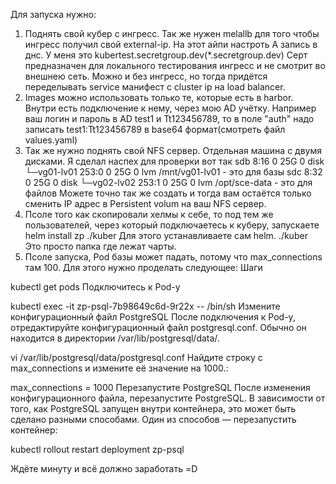 Для запуска нужно:
1. Поднять свой кубер с ингресс. Так же нужен melallb для того чтобы ингресс получил свой external-ip. На этот айпи настроть A запись в днс. 
У меня это kubertest.secretgroup.dev(*.secretgroup.dev)  Серт предназначен для локального тестирования ингресс и не смотрит во внешнею сеть.
Можно и без ингресс, но тогда придётся переделывать service манифест c cluster ip на  load balancer.
2. Images можно использовать только те, которые есть в harbor. Внутри есть подключение к нему, через мою AD учётку.
Например ваш логин и  пароль в AD test1 и Tt123456789, то в поле "auth" надо записать test1:Tt123456789 в base64 формат(смотреть файл values.yaml)
3. Так же нужно поднять свой NFS сервер. Отдельная машина с двумя дисками. Я сделал наспех для проверки вот так
sdb           8:16   0   25G  0 disk 
└─vg01-lv01 253:0    0   25G  0 lvm  /mnt/vg01-lv01     - это для базы
sdc           8:32   0   25G  0 disk 
└─vg02-lv02 253:1    0   25G  0 lvm  /opt/sce-data      - это для файлов
Можете точно так же создать и тогда вам остаётся только сменить IP адрес в Persistent volum на ваш NFS сервер.
4.  Псоле того как скопировали хелмы к себе, то под тем же пользователей, через который подключаетесь к куберу, запускаете helm install zp ./kuber
Для этого устанавливаете сам helm. ./kuber Это просто папка где лежат чарты.
5. Псоле запуска, Pod базы может падать, потому что max_connections там 100. Для этого нужно проделать следующее:
Шаги

kubectl get pods
Подключитесь к Pod-у

kubectl exec -it zp-psql-7b98649c6d-9r22x -- /bin/sh
Измените конфигурационный файл PostgreSQL
После подключения к Pod-у, отредактируйте конфигурационный файл postgresql.conf. Обычно он находится в директории /var/lib/postgresql/data/.


vi /var/lib/postgresql/data/postgresql.conf
Найдите строку с max_connections и измените её значение на 1000.:

max_connections = 1000
Перезапустите PostgreSQL
После изменения конфигурационного файла, перезапустите PostgreSQL. В зависимости от того, как PostgreSQL запущен внутри контейнера, это может быть сделано разными способами. Один из способов — перезапустить контейнер:

kubectl rollout restart deployment zp-psql

Ждёте минуту и всё должно заработать =D
